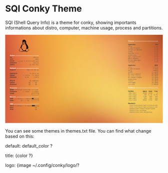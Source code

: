 # SQI Conky Theme

SQI (Shell Query Info) is a theme for conky, showing importants informations
about distro, computer, machine usage, process and partitions.

![Screenshot](screenshot.png)

You can see some themes in themes.txt file. You can find what change based on this:

default: default_color ?

title: {color ?}

logo: {image ~/.config/conky/logo/?

